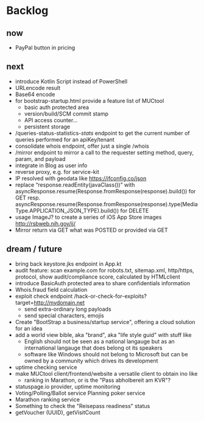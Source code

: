 # Backlog

## now
* PayPal button in pricing

## next
* introduce Kotlin Script instead of PowerShell
* URLencode result
* Base64 encode
* for bootstrap-startup.html provide a feature list of MUCtool
    * basic auth protected area
    * version/build/SCM commit stamp
    * API access counter...
    * persistent storage
* /queries-status-statistics-*stats* endpoint to get the current number of queries performed for an apiKey/tenant
* consolidate whois endpoint, offer just a single /whois
* /mirror endpoint to mirror a call to the requester setting method, query, param, and payload
* integrate in Blog as user info
* reverse proxy, e.g. for service-kit
* IP resolved with geodata like https://ifconfig.co/json 
* replace “response.readEntity(javaClass<String>())” with
    asyncResponse.resume(Response.fromResponse(response).build()) for GET resp.
    asyncResponse.resume(Response.fromResponse(response).type(MediaType.APPLICATION_JSON_TYPE).build()) for DELETE
* usage ImageJ? to create a series of iOS App Store images http://rsbweb.nih.gov/ij/
* Mirror return via GET what was POSTED or provided via GET
## dream / future
* bring back keystore.jks endpoint in App.kt
* audit feature: scan example.com for robots.txt, sitemap.xml, http/https, protocol, show audit/compliance score, calculated by HTMLclient
* introduce BasicAuth protected area to share confidentials information
* Whois.fraud field calculation
* exploit check endpoint /hack-or-check-for-exploits?target=http://mydomain.net
    * send extra-ordinary long payloads
    * send special characters, emojis
* Create "BootStrap a business/startup service", offering a cloud solution for an idea 
* add a world view bible, aka "brand", aka "life style guid" with stuff like
    * English should not be seen as a national langauge but as an international langauge that does belong ot its speakers  
    * software like Windows should not belong to Microsoft but can be owned by a community which drives its development  
* uptime checking service
* make MUCtool client/frontend/website a versatile client to obtain ino like
    * ranking in Marathon, or is the "Pass abholbereit am KVR"?
* statuspage.io provider, uptime monitoring
* Voting/Polling/Ballot service
    Planning poker service
* Marathon ranking service
* Something to check the "Reisepass readiness" status
* getVoucher (UUID), getVisitCount


